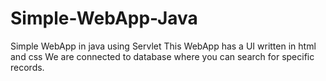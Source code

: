 # Simple-WebApp-Java
Simple WebApp in java using Servlet
This WebApp has a UI written in html and css
We are connected to database where you can search for specific records.
